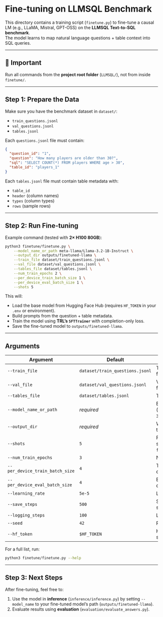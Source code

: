 
# Fine-tuning on LLMSQL Benchmark

This directory contains a training script (`finetune.py`) to fine-tune a causal LM (e.g., LLaMA, Mistral, GPT-OSS) on the **LLMSQL Text-to-SQL benchmark**.  
The model learns to map natural language questions + table context into SQL queries.

---

## 🚨 Important
Run all commands from the **project root folder** (`LLMSQL/`), not from inside `finetune/`.

---

## Step 1: Prepare the Data

Make sure you have the benchmark dataset in `dataset/`:
- `train_questions.jsonl`
- `val_questions.jsonl`
- `tables.jsonl`

Each `questions.jsonl` file must contain:
```json
{
  "question_id": "1",
  "question": "How many players are older than 30?",
  "sql": "SELECT COUNT(*) FROM players WHERE age > 30",
  "table_id": "players_1"
}
````

Each `tables.jsonl` file must contain table metadata with:

* `table_id`
* `header` (column names)
* `types` (column types)
* `rows` (sample rows)

---

## Step 2: Run Fine-tuning

Example command (tested with **2× H100 80GB**):

```bash
python3 finetune/finetune.py \
    --model_name_or_path meta-llama/Llama-3.2-1B-Instruct \
    --output_dir outputs/finetuned-llama \
    --train_file dataset/train_questions.jsonl \
    --val_file dataset/val_questions.jsonl \
    --tables_file dataset/tables.jsonl \
    --num_train_epochs 2 \
    --per_device_train_batch_size 1 \
    --per_device_eval_batch_size 1 \
    --shots 5
```

This will:

* Load the base model from Hugging Face Hub (requires `HF_TOKEN` in your `.env` or environment).
* Build prompts from the question + table metadata.
* Train the model using **TRL’s `SFTTrainer`** with completion-only loss.
* Save the fine-tuned model to `outputs/finetuned-llama`.

---

## Arguments

| Argument                        | Default                         | Description                                                        |
| ------------------------------- | ------------------------------- | ------------------------------------------------------------------ |
| `--train_file`                  | `dataset/train_questions.jsonl` | Training set in JSONL format                                       |
| `--val_file`                    | `dataset/val_questions.jsonl`   | Validation set in JSONL format                                     |
| `--tables_file`                 | `dataset/tables.jsonl`          | Table metadata                                                     |
| `--model_name_or_path`          | *required*                      | Base model name or path (e.g., `meta-llama/Llama-3.2-1B-Instruct`) |
| `--output_dir`                  | *required*                      | Where to save the fine-tuned model                                 |
| `--shots`                       | `5`                             | Prompt type (0, 1, or 5-shot)(you can find them in `finetune/utils/prompts.py`)                                     |
| `--num_train_epochs`            | `3`                             | Number of epochs                                                   |
| `--per_device_train_batch_size` | `4`                             | Training batch size per device                                     |
| `--per_device_eval_batch_size`  | `4`                             | Evaluation batch size per device                                   |
| `--learning_rate`               | `5e-5`                          | Learning rate                                                      |
| `--save_steps`                  | `500`                           | Save checkpoint every N steps                                      |
| `--logging_steps`               | `100`                           | Log metrics every N steps                                          |
| `--seed`                        | `42`                            | Random seed                                                        |
| `--hf_token`                    | `$HF_TOKEN`                     | Hugging Face token (if not set, will try env var)                  |

For a full list, run:

```bash
python3 finetune/finetune.py --help
```

---

## Step 3: Next Steps

After fine-tuning, feel free to:

1. Use the model in **inference** (`inference/inference.py`) by setting `--model_name` to your fine-tuned model’s path (`outputs/finetuned-llama`).
2. Evaluate results using **evaluation** (`evaluation/evaluate_answers.py`).
